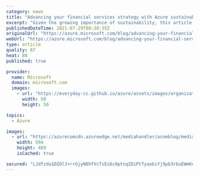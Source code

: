 ```yaml
---
category: news
title: "Advancing your financial services strategy with Azure sustainability"
excerpt: "Given the growing importance of sustainability, this article will address how sustainability strategies can be utilized as a catalyst for business growth, particularly in the financial services industry, and how Microsoft Azure is uniquely positioned to help our customers achieve these goals."
publishedDateTime: 2021-07-29T08:30:35Z
originalUrl: "https://azure.microsoft.com/blog/advancing-your-financial-services-strategy-with-azure-sustainability/"
webUrl: "https://azure.microsoft.com/blog/advancing-your-financial-services-strategy-with-azure-sustainability/"
type: article
quality: 87
heat: 88
published: true

provider:
  name: Microsoft
  domain: microsoft.com
  images:
    - url: "https://everyday-cc.github.io/azure/assets/images/organizations/microsoft.com-50x50.jpg"
      width: 50
      height: 50

topics:
  - Azure

images:
  - url: "https://azurecomcdn.azureedge.net/mediahandler/acomblog/media/Default/blog/4057c36f-d1b9-4580-9e5a-6c20fbe927ce.png"
    width: 594
    height: 489
    isCached: true

secured: "LJdfzda1DZOlJ+rrGjyN8hfVcTsEi6c9ptnqZDiPtTyaobiYj9pb3rbuEWmKct81L245T2ybL+wfYordUf/UlD4fx7msUgN4cT6Pi02Oj0y4/q5tCiTAHFJbmRjyHEcHIKWfkHBq4X4zvyjAfP2H567LKADBD8mTD9GWtLUpAAttSXHbhfd1iGSOOlT9COxtj1RWceMo9FFo8/5Cc0zoVZGXlvxZC4BW/2dDeqdN38+X5llP2yzWV0U9DlibOfraB9hQyViMRHJL4vt9UN9Ox2u57eDkJBJe04QOjTSZy6ju2Oqcif5bWQEVov6v3+TSzkQmoMwSHSMwPGPtDPD6AkWGe7nFeA3t7Se20mz2kNc=;q8mck7ue94hV4AZUESl54g=="
---
```


